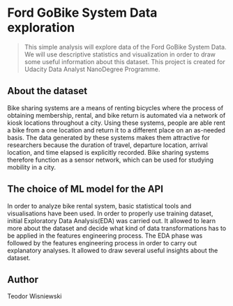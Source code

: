 # Ford GoBike System Data exploration 
> This simple analysis will explore data of the Ford GoBike System Data. We will use descriptive statistics and visualization in order to draw some useful information about this dataset. This project is created for Udacity Data Analyst NanoDegree Programme.


## About the dataset

Bike sharing systems are a means of renting bicycles where the process of obtaining membership, rental, and bike return is automated via a network of kiosk locations throughout a city. Using these systems, people are able rent a bike from a one location and return it to a different place on an as-needed basis. The data generated by these systems makes them attractive for researchers because the duration of travel, departure location, arrival location, and time elapsed is explicitly recorded. Bike sharing systems therefore function as a sensor network, which can be used for studying mobility in a city. 



## The choice of ML model for the API
In order to analyze bike rental system, basic statistical tools and visualisations have been used. In order to properly use training dataset, initial Exploratory Data Analysis(EDA) was carried out.
It allowed to learn more about the dataset and decide what kind of data transformations has to be applied in the features engineering process. The EDA phase was followed by the features engineering process in order to carry out explanatory analyses. It allowed to draw several useful insights about the dataset.

## Author
Teodor Wisniewski

